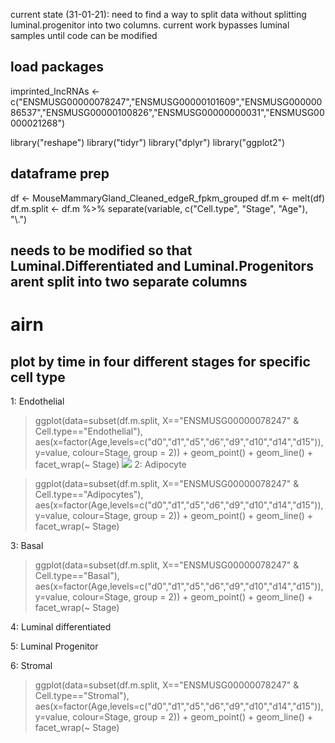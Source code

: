 current state (31-01-21):
need to find a way to split data without splitting luminal.progenitor into two columns. current work bypasses luminal samples until code can be modified

## load packages
imprinted_lncRNAs <- c("ENSMUSG00000078247","ENSMUSG00000101609","ENSMUSG00000086537","ENSMUSG00000100826","ENSMUSG00000000031","ENSMUSG00000021268")

library("reshape")
library("tidyr")
library("dplyr")
library("ggplot2")

## dataframe prep
df <- MouseMammaryGland_Cleaned_edgeR_fpkm_grouped
df.m <- melt(df)
df.m.split <- df.m %>% separate(variable, c("Cell.type", "Stage", "Age"), "\\.")
## needs to be modified so that Luminal.Differentiated and Luminal.Progenitors arent split into two separate columns


# airn
## plot by time in four different stages for specific cell type
1: Endothelial
> ggplot(data=subset(df.m.split, X=="ENSMUSG00000078247" & Cell.type=="Endothelial"), 
>        aes(x=factor(Age,levels=c("d0","d1","d5","d6","d9","d10","d14","d15")), y=value, colour=Stage, group = 2)) +
>   geom_point() +
>   geom_line() +
>   facet_wrap(~ Stage)
![](https://github.com/AFS-Part-II-Projects/Jemima_Becker/blob/main/images/Screenshot%202021-01-31%20at%2016.53.18.png)
2: Adipocyte

> ggplot(data=subset(df.m.split, X=="ENSMUSG00000078247" & Cell.type=="Adipocytes"), 
>        aes(x=factor(Age,levels=c("d0","d1","d5","d6","d9","d10","d14","d15")), y=value, colour=Stage, group = 2)) +
>   geom_point() +
>   geom_line() +
>   facet_wrap(~ Stage)

3: Basal

> ggplot(data=subset(df.m.split, X=="ENSMUSG00000078247" & Cell.type=="Basal"), 
>        aes(x=factor(Age,levels=c("d0","d1","d5","d6","d9","d10","d14","d15")), y=value, colour=Stage, group = 2)) +
>   geom_point() +
>   geom_line() +
>   facet_wrap(~ Stage)

4: Luminal differentiated

5: Luminal Progenitor

6: Stromal

> ggplot(data=subset(df.m.split, X=="ENSMUSG00000078247" & Cell.type=="Stromal"), 
>        aes(x=factor(Age,levels=c("d0","d1","d5","d6","d9","d10","d14","d15")), y=value, colour=Stage, group = 2)) +
>   geom_point() +
>   geom_line() +
>   facet_wrap(~ Stage)
